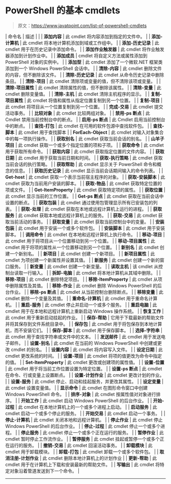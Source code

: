 # PowerShell 的基本 cmdlets

> 原文：<https://www.javatpoint.com/list-of-powershell-cmdlets>

| 命令名 | 描述 |  |
| **添加内容** | 此 cmdlet 将内容添加到指定的文件中。 |
| **添加-计算机** | 此 cmdlet 将本地计算机添加到域或工作组中。 |
| **添加-历史记录** | 此 cmdlet 用于在历史记录中添加命令。 |
| **添加作业触发器** | 此 cmdlet 将作业触发器添加到计划作业中。 |
| **添加成员** | cmdlet 将自定义方法或属性添加到 PowerShell 对象的实例中。 |
| **添加型** | 此 cmdlet 添加了一个微软.NET 框架类添加到一个 Windows PowerShell 会话中。 |
| **清除-内容** | 此 cmdlet 删除文件的内容，但不删除该文件。 |
| **清除-历史记录** | 此 cmdlet 从命令历史记录中删除条目。 |
| **清除-项目** | 此 cmdlet 清除项或变量的值，但不清除该项或变量。 |
| **清除-项目属性** | 此 cmdlet 清除属性的值，但不删除该属性。 |
| **清除-变量** | 此 cmdlet 删除变量值。 |
| **清除-主机** | 此 cmdlet 清除主机程序的显示。 |
| **复制-项目属性** | 此 cmdlet 将值和属性从指定位置复制到另一个位置。 |
| **复制-项目** | 此 cmdlet 将项目从一个位置复制到另一个位置。 |
| **完成-交易** | 此 cmdlet 提交活动事务。 |
| **比较对象** | 此 cmdlet 比较两组对象。 |
| **禁用-ps 断点** | 此 Cmdlet 禁用当前控制台中的断点。 |
| **启用-ps 断点** | 此 Cmdlet 启用当前控制台中的断点。 |
| **查找-打包** | 此 cmdlet 在可用的软件包源中查找软件包。 |
| **查找-脚本** | 此 cmdlet 用于查找脚本 |
| **ForEach-Object** | 此 cmdlet 对输入对象集合中的每一项执行操作。 |
| **获取别名** | 此 cmdlet 获取当前会话的别名。 |
| **山羊子项目** | 此 cmdlet 获取一个或多个指定位置的项和子项。 |
| **获取命令** | 此 cmdlet 用于获取所有命令。 |
| **获取内容** | 此 cmdlet 获取指定位置的文件内容。 |
| **获取日期** | 此 cmdlet 用于获取当前日期和时间。 |
| **获取-执行策略** | 此 cmdlet 获取当前会话的执行策略。 |
| **获取帮助** | 此 cmdlet 显示关于 PowerShell 命令和概念的信息。 |
| **获取历史记录** | 此 cmdlet 显示当前会话期间输入的命令列表。 |
| **Get-host** | 此 cmdlet 获取一个表示当前宿主程序的对象。 |
| **获取-安装脚本** | 此 cmdlet 获取为当前用户安装的脚本。 |
| **获取-物品** | 此 cmdlet 获取特定位置的项或文件。 |
| **Get-ItemProperty** | 此 cmdlet 获取特定项的属性。 |
| **获取位置** | 此 cmdlet 显示当前的工作位置。 |
| **Get-ps 断点** | 此 cmdlet 获取在当前会话中设置的断点。 |
| **获取包装** | 此 cmdlet 通过使用包管理显示所有已安装包的列表。 |
| **获取-处理** | 此 cmdlet 获取在本地或远程计算机上运行的进程。 |
| **获取服务** | 此 cmdlet 获取本地或远程计算机上的服务。 |
| **获取-交易** | 此 cmdlet 获取当前活动的事务。 |
| **获取变量** | 此 cmdlet 获取当前控制台中的变量。 |
| **安装包装** | 此 cmdlet 用于安装一个或多个软件包。 |
| **安装脚本** | 此 cmdlet 用于安装脚本。 |
| **调用命令** | 此 cmdlet 在本地和远程计算机上执行命令。 |
| **移动-项目** | 此 cmdlet 用于将项目从一个位置移动到另一个位置。 |
| **移动-项目属性** | 此 cmdlet 用于将项的属性从一个位置移动到另一个位置。 |
| **新别名** | 此 cmdlet 创建一个新别名。 |
| **新项目** | 此 cmdlet 创建一个新项目。 |
| **新项目属性** | 此 cmdlet 为项创建一个新属性并设置其值。 |
| **新服务** | 此 cmdlet 创建一个新的窗口服务。 |
| **新变量** | 此 cmdlet 创建一个新变量。 |
| **读取主机** | 该 cmdlet 从控制台读取一行输入。 |
| **拆卸-电脑** | 此 cmdlet 将本地计算机从其域中删除。 |
| **移除-项目** | 此 cmdlet 删除特定项目。 |
| **移除-ItemProperty** | 此 cmdlet 从项中删除属性及其值。 |
| **移除-作业** | 此 cmdlet 删除 Windows PowerShell 的后台作业。 |
| **移除-ps 断点** | 此 cmdlet 从当前控制台删除断点。 |
| **移除变量** | 此 cmdlet 删除一个变量及其值。 |
| **重命名-计算机** | 此 cmdlet 用于重命名计算机。 |
| **重启-服务** | 此 cmdlet 停止并启动一个或多个服务。 |
| **重启电脑** | 此 cmdlet 用于在本地和远程计算机上重新启动 Windows 操作系统。 |
| **恢复工作** | 此 cmdlet 用于重新启动挂起的作业。 |
| **保存-帮助** | 它用于下载最新的帮助文件并将其保存到文件系统目录中。 |
| **保存包** | 此 cmdlet 用于将包保存到本地计算机，而不安装它们。 |
| **保存-脚本** | 此 cmdlet 用于保存脚本。 |
| **选择-字符串** | 此 cmdlet 用于查找字符串或文件中的文本。 |
| **发送邮件** | 此 cmdlet 用于发送电子邮件。 |
| **设置-别名** | 此 cmdlet 在当前的 Windows PowerShell 中创建或更改 cmdlet 的别名。 |
| **设置内容** | 此 cmdlet 将内容写入文件。 |
| **设定日期** | 此 cmdlet 更改系统的时间。 |
| **设置-项目** | 此 cmdlet 将项的值更改为命令中指定的值。 |
| **Set-ItemProperty** | 此 cmdlet 更改或创建项的属性值。 |
| **设置-位置** | 此 cmdlet 用于将当前工作位置设置为特定位置。 |
| **设置-ps 断点** | 此 cmdlet 在命令、行或变量上设置断点。 |
| **设置-计划作业** | 此 cmdlet 更改计划的作业。 |
| **设置-服务** | 此 cmdlet 停止、启动和挂起服务，并更改其属性。 |
| **设定变量** | 此 cmdlet 设置变量值。 |
| **显示命令** | 此 cmdlet 在图形命令窗口中创建 Windows PowerShell 命令。 |
| **排序-对象** | 此 cmdlet 按属性值对对象进行排序。 |
| **开始工作** | 此 cmdlet 启动 Windows PowerShell 的后台作业。 |
| **开始-过程** | 此 cmdlet 在本地计算机上的一个或多个进程上启动。 |
| **启动服务** | 此 cmdlet 启动一个或多个停止的服务。 |
| **开始交易** | 此 cmdlet 启动一个事务。 |
| **停止-计算机** | 此 cmdlet 关闭本地和远程计算机。 |
| **停止作业** | 此 cmdlet 停止 Windows PowerShell 的后台作业。 |
| **停止-过程** | 此 cmdlet 停止一个或多个进程。 |
| **停止服务** | 此 cmdlet 停止一个或多个正在运行的服务。 |
| **暂停作业** | 此 cmdlet 暂时停止工作流作业。 |
| **暂停服务** | 此 cmdlet 挂起或暂停一个或多个正在运行的服务。 |
| **撤销-交易** | 此 cmdlet 回滚活动事务。 |
| **卸载模块** | 此 cmdlet 用于卸载模块。 |
| **卸载-打包** | 此 cmdlet 卸载一个或多个软件包。 |
| **取消注册-计划作业** | 此 cmdlet 删除本地计算机上的计划作业 |
| **更新-帮助** | 此 cmdlet 用于在计算机上下载和安装最新的帮助文件。 |
| **写输出** | 此 cmdlet 将特定对象沿着管道发送到下一个命令。 |

* * *